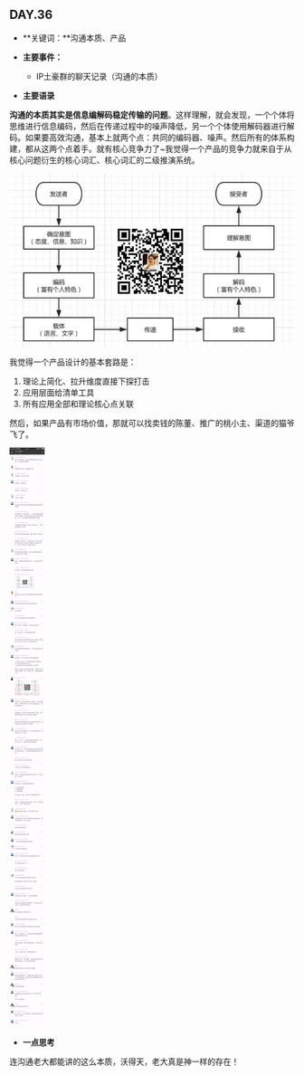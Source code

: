 ## DAY.36
+ **关键词：**沟通本质、产品
+ **主要事件：**
    + IP土豪群的聊天记录（沟通的本质）


+ **主要语录**

**沟通的本质其实是信息编解码稳定传输的问题**。这样理解，就会发现，一个个体将思维进行信息编码，然后在传递过程中的噪声降低，另一个个体使用解码器进行解码。如果要高效沟通，基本上就两个点：共同的编码器、噪声。然后所有的体系构建，都从这两个点着手。就有核心竞争力了~我觉得一个产品的竞争力就来自于从核心问题衍生的核心词汇、核心词汇的二级推演系统。


![](./_image/f9cc144bc9b4d2d767a54ea9398cbdc.jpg)

我觉得一个产品设计的基本套路是：

1. 理论上简化、拉升维度直接下探打击
2. 应用层面给清单工具
3. 所有应用全部和理论核心点关联

然后，如果产品有市场价值，那就可以找卖钱的陈董、推广的桃小主、渠道的猫爷飞了。


![](./_image/844299957176406452.png)


+ **一点思考**

连沟通老大都能讲的这么本质，沃得天，老大真是神一样的存在！